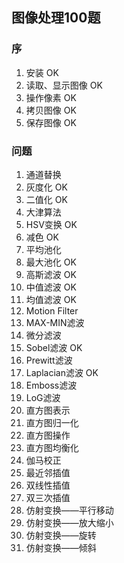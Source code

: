 ## 图像处理100题
### 序
1. 安装 OK
2. 读取、显示图像 OK
3. 操作像素 OK
4. 拷贝图像 OK
5. 保存图像 OK
### 问题
1. 通道替换
2. 灰度化 OK
3. 二值化 OK
4. 大津算法
5. HSV变换 OK
6. 减色 OK
7. 平均池化
8. 最大池化 OK
9. 高斯滤波 OK
10. 中值滤波 OK
11. 均值滤波 OK
12. Motion Filter
13. MAX-MIN滤波
14. 微分滤波
15. Sobel滤波 OK
16. Prewitt滤波
17. Laplacian滤波 OK
18. Emboss滤波
19. LoG滤波
20. 直方图表示
21. 直方图归一化
22. 直方图操作
23. 直方图均衡化
24. 伽马校正
25. 最近邻插值
26. 双线性插值
27. 双三次插值
28. 仿射变换——平行移动
29. 仿射变换——放大缩小
30. 仿射变换——旋转
31. 仿射变换——倾斜

